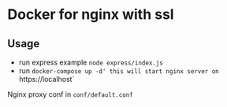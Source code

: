# Docker for nginx with ssl

## Usage
 - run express example `node express/index.js` 
 - run `docker-compose up -d' this will start nginx server on `https://localhost`

Nginx proxy conf in `conf/default.conf`

